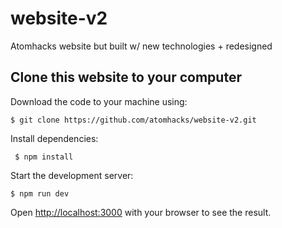 # website-v2
Atomhacks website but built w/ new technologies + redesigned


## Clone this website to your computer

Download the code to your machine using:

    $ git clone https://github.com/atomhacks/website-v2.git

Install dependencies:
 
     $ npm install

Start the development server:

    $ npm run dev

Open [http://localhost:3000](http://localhost:3000) with your browser to see the result.
